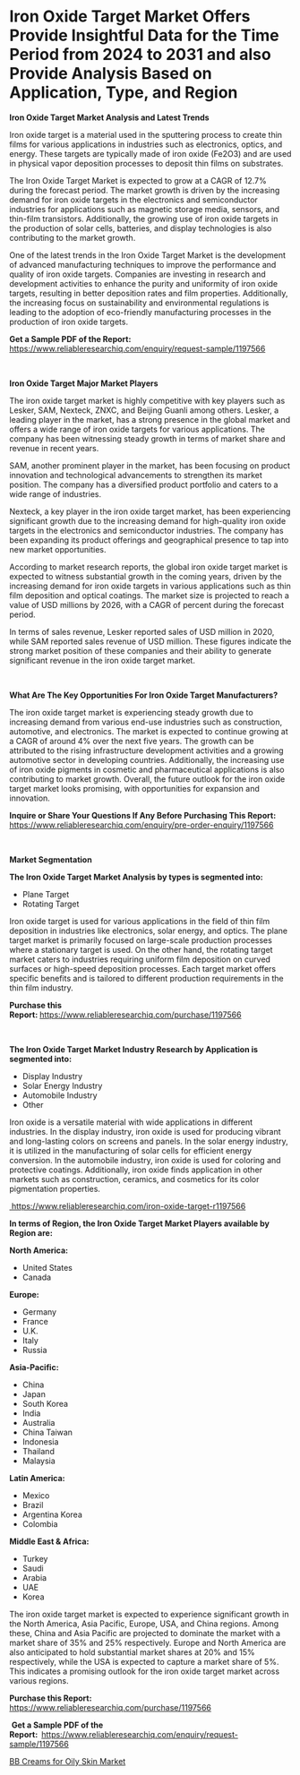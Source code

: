 <p><h1>Iron Oxide Target Market Offers Provide Insightful Data for the Time Period from 2024 to 2031 and also Provide Analysis Based on Application, Type, and Region</h1></p><p><strong>Iron Oxide Target Market Analysis and Latest Trends</strong></p>
<p><p>Iron oxide target is a material used in the sputtering process to create thin films for various applications in industries such as electronics, optics, and energy. These targets are typically made of iron oxide (Fe2O3) and are used in physical vapor deposition processes to deposit thin films on substrates.</p><p>The Iron Oxide Target Market is expected to grow at a CAGR of 12.7% during the forecast period. The market growth is driven by the increasing demand for iron oxide targets in the electronics and semiconductor industries for applications such as magnetic storage media, sensors, and thin-film transistors. Additionally, the growing use of iron oxide targets in the production of solar cells, batteries, and display technologies is also contributing to the market growth.</p><p>One of the latest trends in the Iron Oxide Target Market is the development of advanced manufacturing techniques to improve the performance and quality of iron oxide targets. Companies are investing in research and development activities to enhance the purity and uniformity of iron oxide targets, resulting in better deposition rates and film properties. Additionally, the increasing focus on sustainability and environmental regulations is leading to the adoption of eco-friendly manufacturing processes in the production of iron oxide targets.</p></p>
<p><strong>Get a Sample PDF of the Report:&nbsp;</strong> <a href="https://www.reliableresearchiq.com/enquiry/request-sample/1197566">https://www.reliableresearchiq.com/enquiry/request-sample/1197566</a></p>
<p>&nbsp;</p>
<p><strong>Iron Oxide Target Major Market Players</strong></p>
<p><p>The iron oxide target market is highly competitive with key players such as Lesker, SAM, Nexteck, ZNXC, and Beijing Guanli among others. Lesker, a leading player in the market, has a strong presence in the global market and offers a wide range of iron oxide targets for various applications. The company has been witnessing steady growth in terms of market share and revenue in recent years.</p><p>SAM, another prominent player in the market, has been focusing on product innovation and technological advancements to strengthen its market position. The company has a diversified product portfolio and caters to a wide range of industries.</p><p>Nexteck, a key player in the iron oxide target market, has been experiencing significant growth due to the increasing demand for high-quality iron oxide targets in the electronics and semiconductor industries. The company has been expanding its product offerings and geographical presence to tap into new market opportunities.</p><p>According to market research reports, the global iron oxide target market is expected to witness substantial growth in the coming years, driven by the increasing demand for iron oxide targets in various applications such as thin film deposition and optical coatings. The market size is projected to reach a value of USD millions by 2026, with a CAGR of percent during the forecast period.</p><p>In terms of sales revenue, Lesker reported sales of USD million in 2020, while SAM reported sales revenue of USD million. These figures indicate the strong market position of these companies and their ability to generate significant revenue in the iron oxide target market.</p></p>
<p>&nbsp;</p>
<p><strong>What Are The Key Opportunities For Iron Oxide Target Manufacturers?</strong></p>
<p><p>The iron oxide target market is experiencing steady growth due to increasing demand from various end-use industries such as construction, automotive, and electronics. The market is expected to continue growing at a CAGR of around 4% over the next five years. The growth can be attributed to the rising infrastructure development activities and a growing automotive sector in developing countries. Additionally, the increasing use of iron oxide pigments in cosmetic and pharmaceutical applications is also contributing to market growth. Overall, the future outlook for the iron oxide target market looks promising, with opportunities for expansion and innovation.</p></p>
<p><strong>Inquire or Share Your Questions If Any Before Purchasing This Report:</strong> <a href="https://www.reliableresearchiq.com/enquiry/pre-order-enquiry/1197566">https://www.reliableresearchiq.com/enquiry/pre-order-enquiry/1197566</a></p>
<p>&nbsp;</p>
<p><strong>Market Segmentation</strong></p>
<p><strong>The Iron Oxide Target Market Analysis by types is segmented into:</strong></p>
<p><ul><li>Plane Target</li><li>Rotating Target</li></ul></p>
<p><p>Iron oxide target is used for various applications in the field of thin film deposition in industries like electronics, solar energy, and optics. The plane target market is primarily focused on large-scale production processes where a stationary target is used. On the other hand, the rotating target market caters to industries requiring uniform film deposition on curved surfaces or high-speed deposition processes. Each target market offers specific benefits and is tailored to different production requirements in the thin film industry.</p></p>
<p><strong>Purchase this Report:&nbsp;</strong><a href="https://www.reliableresearchiq.com/purchase/1197566">https://www.reliableresearchiq.com/purchase/1197566</a></p>
<p>&nbsp;</p>
<p><strong>The Iron Oxide Target Market Industry Research by Application is segmented into:</strong></p>
<p><ul><li>Display Industry</li><li>Solar Energy Industry</li><li>Automobile Industry</li><li>Other</li></ul></p>
<p><p>Iron oxide is a versatile material with wide applications in different industries. In the display industry, iron oxide is used for producing vibrant and long-lasting colors on screens and panels. In the solar energy industry, it is utilized in the manufacturing of solar cells for efficient energy conversion. In the automobile industry, iron oxide is used for coloring and protective coatings. Additionally, iron oxide finds application in other markets such as construction, ceramics, and cosmetics for its color pigmentation properties.</p></p>
<p><a href="https://www.reliableresearchiq.com/iron-oxide-target-r1197566">&nbsp;https://www.reliableresearchiq.com/iron-oxide-target-r1197566</a></p>
<p><strong>In terms of Region, the Iron Oxide Target Market Players available by Region are:</strong></p>
<p>
    <p> <strong> North America: </strong>
        <ul>
            <li>United States</li>
            <li>Canada</li>
        </ul>
        </p> 
    <p> <strong> Europe: </strong>
        <ul>
            <li>Germany</li>
            <li>France</li>
            <li>U.K.</li>
            <li>Italy</li>
            <li>Russia</li>
        </ul>
        </p> 
    <p> <strong> Asia-Pacific: </strong>
        <ul>
            <li>China</li>
            <li>Japan</li>
            <li>South Korea</li>
            <li>India</li>
            <li>Australia</li>
            <li>China Taiwan</li>
            <li>Indonesia</li>
            <li>Thailand</li>
            <li>Malaysia</li>
        </ul>
        </p> 
    <p> <strong> Latin America: </strong>
        <ul>
            <li>Mexico</li>
            <li>Brazil</li>
            <li>Argentina Korea</li>
            <li>Colombia</li>
        </ul>
        </p> 
    <p> <strong> Middle East & Africa: </strong>
        <ul>
            <li>Turkey</li>
            <li>Saudi</li>
            <li>Arabia</li>
            <li>UAE</li>
            <li>Korea</li>
        </ul>
    </p>
    </p>
<p><p>The iron oxide target market is expected to experience significant growth in the North America, Asia Pacific, Europe, USA, and China regions. Among these, China and Asia Pacific are projected to dominate the market with a market share of 35% and 25% respectively. Europe and North America are also anticipated to hold substantial market shares at 20% and 15% respectively, while the USA is expected to capture a market share of 5%. This indicates a promising outlook for the iron oxide target market across various regions.</p></p>
<p><strong>Purchase this Report: </strong><a href="https://www.reliableresearchiq.com/purchase/1197566">https://www.reliableresearchiq.com/purchase/1197566</a></p>
<p>&nbsp;<strong>Get a Sample PDF of the Report:&nbsp;&nbsp;</strong><a href="https://www.reliableresearchiq.com/enquiry/request-sample/1197566">https://www.reliableresearchiq.com/enquiry/request-sample/1197566</a></p>
<p><strong></strong></p>
<p><p><a href="https://medium.com/@denisewilsogdn64/global-bb-creams-for-oily-skin-market-size-is-expected-to-experience-a-cagr-of-7-4-dabef1aaef39">BB Creams for Oily Skin Market</a></p></p>